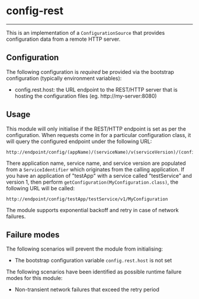 # config-rest

---

 This is an implementation of a `ConfigurationSource` that provides
 configuration data from a remote HTTP server.


## Configuration

 The following configuration is *required* be provided via the bootstrap
 configuration (typically environment variables):

 - config.rest.host: the URL endpoint to the REST/HTTP server that is hosting
  the configuration files (eg. http://my-server:8080)


## Usage

 This module will only initialise if the REST/HTTP endpoint is set as per the
 configuration. When requests come in for a particular configuration class, it
 will query the configured endpoint under the following URL:

 ```
 http://endpoint/config/(appName)/(serviceName)/v(serviceVersion)/(configClass)
 ```

 There application name, service name, and service version are populated from
 a `ServiceIdentifier` which originates from the calling application. If you
 have an application of "testApp" with a service called "testService" and
 version 1, then perform `getConfiguration(MyConfiguration.class)`, the
 following URL will be called:

 ```
 http://endpoint/config/testApp/testService/v1/MyConfiguration
 ```

 The module supports exponential backoff and retry in case of network failures.


## Failure modes

 The following scenarios will prevent the module from initialising:

 - The bootstrap configuration variable `config.rest.host` is not set

 The following scenarios have been identified as possible runtime failure modes
 for this module:

 - Non-transient network failures that exceed the retry period
